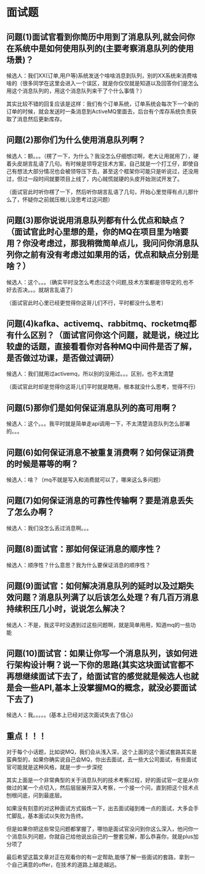 # 面试题

## 问题(1)面试官看到你简历中用到了消息队列,就会问你在系统中是如何使用队列的(主要考察消息队列的使用场景)？

候选人：我们XX(订单,用户等)系统发送个啥啥消息到队列，别的XX系统来消费啥啥的（很多同学在这里会进入一个误区，就是你仅仅就是知道以及回答你们是怎么用这个消息队列的，用这个消息队列来干了个什么事情？）

其实比较不错的回复应该是这样：我们有个订单系统，订单系统会每次下一个新的订单的时候，就会发送时一条消息到ActiveMQ里面去，后台有个库存系统负责获取了消息然后更新库存。


## 问题(2)那你们为什么使用消息队列啊？

候选人：额。。。（楞了一下，为什么？我没怎么仔细想过啊，老大让用就用了），硬着头皮胡言乱语了几句。有时候是领导定技术方案，自己就是一个打工仔，即使自己有想法大部分情况也会被领导压下去，甚至这个框架你可能只是听说过，还没用过，但过一段时间就要项目上线了，内心贼慌就硬的头皮开始测试开发了。

（面试官此时听你楞了一下，然后听你胡言乱语了几句，开始心里觉得有点儿那什么了，怀疑你之前就压根儿没思考过这问题）


## 问题(3)那你说说用消息队列都有什么优点和缺点？（面试官此时心里想的是，你的MQ在项目里为啥要用？你没考虑过，那我稍微简单点儿，我问问你消息队列你之前有没有考虑过如果用的话，优点和缺点分别是啥？）

候选人：这个。。。（确实平时没怎么考虑过这个问题,技术方案都是领导定的,也不好去否决。。。就胡言乱语了）

（面试官此时心里已经更觉得你这哥儿们不行，平时都没什么思考）

## 问题(4)kafka、activemq、rabbitmq、rocketmq都有什么区别？（面试官问你这个问题，就是说，绕过比较虚的话题，直接看看你对各种MQ中间件是否了解，是否做过功课，是否做过调研）

候选人：我们就用过activemq，所以别的没用过。。。区别，也不太清楚

（面试官此时却是觉得你这哥儿们平时就是瞎用，根本就没什么思考，觉得不行）

## 问题(5)那你们是如何保证消息队列的高可用啊？

候选人：这个。。。我平时就是简单走api调用一下，不太清楚消息队列怎么部署的。。。

## 问题(6)如何保证消息不被重复消费啊？如何保证消费的时候是幂等的啊？

候选人：啥？（mq不就是写入和消费就可以了，哪来这么多问题）

## 问题(7)如何保证消息的可靠性传输啊？要是消息丢失了怎么办啊？

候选人：我们没怎么丢过消息啊。。。

## 问题(8)面试官：那如何保证消息的顺序性？

候选人：顺序性？什么意思？我为什么要保证消息的顺序性？

## 问题(9)面试官：如何解决消息队列的延时以及过期失效问题？消息队列满了以后该怎么处理？有几百万消息持续积压几小时，说说怎么解决？

候选人：不是，我这平时没遇到过这些问题啊，就是简单用用，知道mq的一些功能

## 问题(10)面试官：如果让你写一个消息队列，该如何进行架构设计啊？说一下你的思路(其实这块面试官都不再想继续面试下去了，给面试官的感觉就是候选人也就是会一些API,基本上没掌握MQ的概念，就没必要面试下去了)

候选人：我。。。。。(基本上已经对这次面试失去了信心)


## 重点！！！

对于每个小话题，比如说MQ，我们会从浅入深，这个上面的这个面试套路其实是蛮典型的，如果你确实说自己会MQ，你出去面试，去一些大公司面试，有些面试官可能就是这种风格，就是一步一步深挖

其实上面是一个非常典型的关于消息队列的技术考察过程，好的面试官一定是从你做过的某一个点切入，然后层层展开深入考察，一个接一个问，直到把这个技术点刨根问底，问到最底层。

如果没有刻意的对这种面试方式锻炼一下，出去面试碰到难一点的面试，大多会手忙脚乱，基本面试以失败为告终。

但是如果你把这些常见问题都掌握了，哪怕是面试官没问到你这么深入，他问你一个消息队列问题，你就自己给他说出自己的一整套见解，那么恭喜你，就是plus加分项了

最后希望这篇文章对正在观看你的有一定帮助,能够了解一些面试的套路，拿到一个自己满意的offer，在技术的道路上越走越远。
